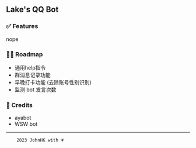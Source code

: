 Lake's QQ Bot
--
### ✅ Features
nope
### 🚵‍♀️ Roadmap
- 通用help指令
- 群消息记录功能
- 早晚打卡功能 (去除账号性别识别)
- 监测 bot 发言次数
### 📝 Credits
- ayabot
- WSW bot
---
        2023 JohnHK with 💗
